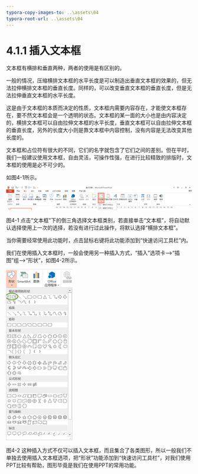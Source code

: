 ```yaml
---
typora-copy-images-to: ..\assets\04
typora-root-url: ..\assets\04
---
```


# 4.1.1  插入文本框

文本框有横排和垂直两种，两者的使用是有区别的。

一般的情况，压缩横排文本框的水平长度是可以制造出垂直文本框的效果的，但无法拉伸横排文本框的垂直长度。同样的，可以改变垂直文本框的垂直长度，但是无法拉伸垂直文本框的水平长度。

这是由于文本框的本质而决定的性质，文本框内需要内容存在，才能使文本框存在，要不然文本框会是一个透明的状态。文本框的某一面的大小也是由内容决定的，横排文本框可以自由拉伸文本框的水平长度，垂直文本框可以自由拉伸文本框的垂直长度，另外的长度大小则是靠文本框中内容控制，没有内容是无法改变其他长度的。

文本框和占位符有很大的不同，它们的名字就包含了它们之间的差别。但在平时，我们一般建议使用文本框，自由灵活，可操作性强，在进行比较精致的排版时，文本框的使用是必不可少的。

如图4-1所示。

![img](../../../.gitbook/assets/image001%20%283%29.png)

图4-1 点击“文本框”下的倒三角选择文本框类别，若直接单击“文本框”，将自动默认选择使用上一次的选择，若没有进行过此操作，将默认选择“横排文本框”。

当你需要经常使用此功能时，点击鼠标右键将此功能添加到“快速访问工具栏”内。

我们在使用插入文本框时，一般会使用另一种插入方式，“插入”选项卡——&gt;“插图”组——&gt;“形状”，如图4-2所示。

![img](../../../.gitbook/assets/image002%20%286%29.png)

图4-2 这种插入方式不仅可以插入文本框，而且集合了各类图形，所以一般我们不单独去使用插入文本框选项，把“形状”功能添加到“快速访问工具栏”，对我们使用PPT比较有帮助，图形毕竟是我们在使用PPT的常用功能。

